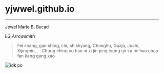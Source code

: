 # yjwwel.github.io
---
Jewel Marie B. Bucad

LG *Arrowsmith*

>Fei shang, gao shing, chi, shishyang, Chonghu, Guaja, Jushi, Xijingpin,‬ ... Chung ching yu hao ni xi jin ping tsung go ka mi hao chao fan kang gung xao

![ idk po ](https://i.pinimg.com/564x/f3/59/15/f359153570ff6e532631a96721128465.jpg)
